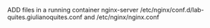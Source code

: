 ADD files in a running container nginx-server /etc/nginx/conf.d/lab-quites.giulianoquites.conf and /etc/nginx/nginx.conf
